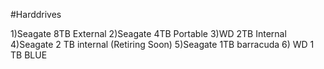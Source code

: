 #Harddrives

1)Seagate 8TB External
2)Seagate 4TB Portable
3)WD 2TB Internal
4)Seagate 2 TB internal (Retiring Soon)
5)Seagate 1TB barracuda
6) WD 1 TB BLUE